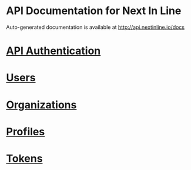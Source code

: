 # API Documentation for Next In Line
Auto-generated documentation is available at http://api.nextinline.io/docs

# [API Authentication](documentation/authentication.md)
# [Users](documentation/users.md)
# [Organizations](documentation/organizations.md)
# [Profiles](documentation/profiles.md)
# [Tokens](documentation/tokens.md)
